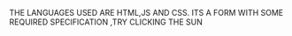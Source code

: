 THE LANGUAGES USED ARE HTML,JS AND CSS. ITS A FORM WITH SOME REQUIRED SPECIFICATION ,TRY CLICKING THE SUN

